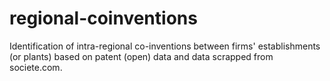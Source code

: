 # regional-coinventions
Identification of intra-regional co-inventions between firms' establishments (or plants) based on patent (open) data and data scrapped from societe.com.
